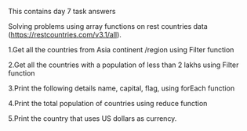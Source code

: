 This contains day 7 task answers

Solving problems using array functions on rest countries data (https://restcountries.com/v3.1/all).

1.Get all the countries from Asia continent /region using Filter function

2.Get all the countries with a population of less than 2 lakhs using Filter function

3.Print the following details name, capital, flag, using forEach function

4.Print the total population of countries using reduce function

5.Print the country that uses US dollars as currency.
